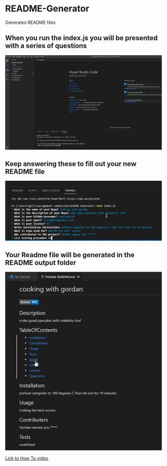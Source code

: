 # README-Generator
Generates README files

## When you run the index.js you will be presented with a series of questions
![firstpic](./assets/images/initialQ.PNG)
## Keep answering these to fill out your new README file
![secondpic](./assets/images/picture2.PNG)
## Your Readme file will be generated in the README output folder
![output](./assets/images/readmeoutput.PNG)

[Link to How To video](./assets/videos/readme_generator_walkthrough_video.mp4)
